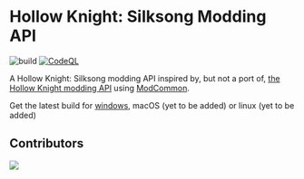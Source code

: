 Hollow Knight: Silksong Modding API
===================================
![build](https://github.com/silksong-modding/Silksong.Modding/actions/workflows/build.yaml/badge.svg)
[![CodeQL](https://github.com/Silksong-Modding/Silksong.Modding/actions/workflows/codeql-analysis.yml/badge.svg)](https://github.com/Silksong-Modding/Silksong.Modding/actions/workflows/codeql-analysis.yml)

A Hollow Knight: Silksong modding API inspired by, but not a port of, [the Hollow Knight modding API](https://github.com/hk-modding/api) using [ModCommon](https://github.com/MonoMod/MonoMod).

[//]: # "remove ?h=62559b12e919931dca5833d0c9ddc7087ea17826 once the repo goes public"
Get the latest build for [windows](https://nightly.link/Silksong-Modding/Silksong.Modding/workflows/build.yaml/master/ModdingApiWin?h=62559b12e919931dca5833d0c9ddc7087ea17826), macOS (yet to be added) or linux (yet to be added)

## Contributors

<a href="https://github.com/Silksong-Modding/Silksong.Modding/contributors"><img src="https://opencollective.com/imglab/contributors.svg?width=890&button=false" /></a>
